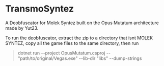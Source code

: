 # TransmoSyntez
A Deobfuscator for Molek Syntez built on the Opus Mutatum architecture made by Yut23.

To run the deobfuscator, extract the zip to a directory that isnt MOLEK SYNTEZ, copy all the game files to the same directory, then run

>dotnet run --project OpusMutatum.csproj -- "path/to/original/Vegas.exe" --lib-dir "libs" --dump-strings
